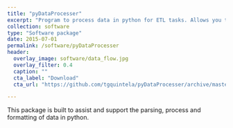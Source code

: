 ```yaml
---
title: "pyDataProcesser"
excerpt: "Program to process data in python for ETL tasks. Allows you to have different data aggregations metrics."
collection: software
type: "Software package"
date: 2015-07-01
permalink: /software/pyDataProcesser
header:
  overlay_image: software/data_flow.jpg
  overlay_filter: 0.4
  caption: ""
  cta_label: "Download"
  cta_url: "https://github.com/tgquintela/pyDataProcesser/archive/master.zip"

---
```


This package is built to assist and support the parsing, process and formatting of data in python.

